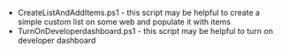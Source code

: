- CreateListAndAddItems.ps1 - this script may be helpful to create a simple custom list on some web and populate it with items
- TurnOnDeveloperdashboard.ps1 - this script may be helpful to turn on developer dashboard

